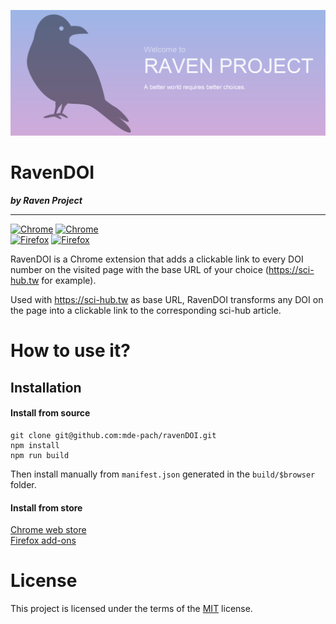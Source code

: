[![RavenProject](/resources/img/raven_project_banner.png)](https://www.ravenproject.me)

# RavenDOI  
**_by Raven Project_**

---

[![Chrome](https://img.shields.io/chrome-web-store/users/edamfibpjbadepheeohkbnanbbgjnfpl.svg?label=Chrome%20users)](https://chrome.google.com/webstore/detail/ravendoi/edamfibpjbadepheeohkbnanbbgjnfpl)
[![Chrome](https://img.shields.io/chrome-web-store/v/edamfibpjbadepheeohkbnanbbgjnfpl.svg)](https://chrome.google.com/webstore/detail/ravendoi/edamfibpjbadepheeohkbnanbbgjnfpl)  
[![Firefox](https://img.shields.io/amo/users/ravenproject_doi.svg?label=Firefox%20users)](https://addons.mozilla.org/en-US/firefox/addon/ravenproject_doi/)
[![Firefox](https://img.shields.io/amo/v/ravenproject_doi.svg)](https://addons.mozilla.org/en-US/firefox/addon/ravenproject_doi/)  


RavenDOI is a Chrome extension that adds a clickable link to every DOI number on the visited page with the base URL of your choice (https://sci-hub.tw for example).

Used with https://sci-hub.tw as base URL, RavenDOI transforms any DOI on the page into a clickable link to the corresponding sci-hub article.

# How to use it?
## Installation

#### Install from source
```
git clone git@github.com:mde-pach/ravenDOI.git
npm install
npm run build
```

Then install manually from `manifest.json` generated in the `build/$browser` folder.

#### Install from store
[Chrome web store](https://chrome.google.com/webstore/detail/ravendoi/edamfibpjbadepheeohkbnanbbgjnfpl)  
[Firefox add-ons](https://addons.mozilla.org/en-US/firefox/addon/ravenproject_doi/)  


# License
This project is licensed under the terms of the [MIT](https://opensource.org/licenses/MIT) license.

